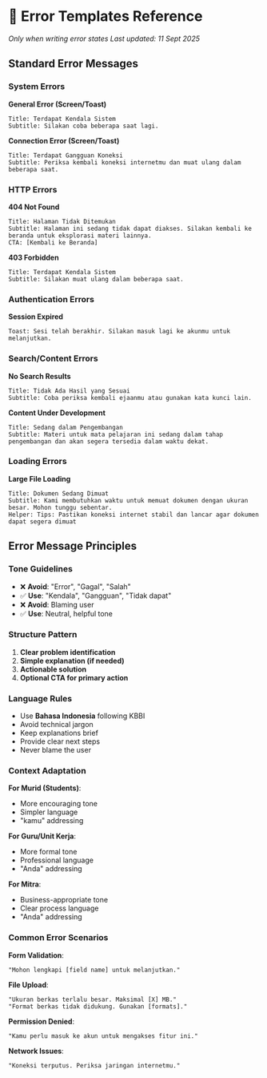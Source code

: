# 🚫 Error Templates Reference
_Only when writing error states_
_Last updated: 11 Sept 2025_

## Standard Error Messages

### System Errors
**General Error (Screen/Toast)**
```
Title: Terdapat Kendala Sistem
Subtitle: Silakan coba beberapa saat lagi.
```

**Connection Error (Screen/Toast)**
```
Title: Terdapat Gangguan Koneksi  
Subtitle: Periksa kembali koneksi internetmu dan muat ulang dalam beberapa saat.
```

### HTTP Errors
**404 Not Found**
```
Title: Halaman Tidak Ditemukan
Subtitle: Halaman ini sedang tidak dapat diakses. Silakan kembali ke beranda untuk eksplorasi materi lainnya.
CTA: [Kembali ke Beranda]
```

**403 Forbidden**
```
Title: Terdapat Kendala Sistem
Subtitle: Silakan muat ulang dalam beberapa saat.
```

### Authentication Errors
**Session Expired**
```
Toast: Sesi telah berakhir. Silakan masuk lagi ke akunmu untuk melanjutkan.
```

### Search/Content Errors
**No Search Results**
```
Title: Tidak Ada Hasil yang Sesuai
Subtitle: Coba periksa kembali ejaanmu atau gunakan kata kunci lain.
```

**Content Under Development**
```
Title: Sedang dalam Pengembangan
Subtitle: Materi untuk mata pelajaran ini sedang dalam tahap pengembangan dan akan segera tersedia dalam waktu dekat.
```

### Loading Errors
**Large File Loading**
```
Title: Dokumen Sedang Dimuat
Subtitle: Kami membutuhkan waktu untuk memuat dokumen dengan ukuran besar. Mohon tunggu sebentar.
Helper: Tips: Pastikan koneksi internet stabil dan lancar agar dokumen dapat segera dimuat
```

## Error Message Principles

### Tone Guidelines
- ❌ **Avoid**: "Error", "Gagal", "Salah"
- ✅ **Use**: "Kendala", "Gangguan", "Tidak dapat"
- ❌ **Avoid**: Blaming user
- ✅ **Use**: Neutral, helpful tone

### Structure Pattern
1. **Clear problem identification**
2. **Simple explanation (if needed)**
3. **Actionable solution**
4. **Optional CTA for primary action**

### Language Rules
- Use **Bahasa Indonesia** following KBBI
- Avoid technical jargon
- Keep explanations brief
- Provide clear next steps
- Never blame the user

### Context Adaptation
**For Murid (Students)**:
- More encouraging tone
- Simpler language
- "kamu" addressing

**For Guru/Unit Kerja**:
- More formal tone
- Professional language  
- "Anda" addressing

**For Mitra**:
- Business-appropriate tone
- Clear process language
- "Anda" addressing

### Common Error Scenarios

**Form Validation**:
```
"Mohon lengkapi [field name] untuk melanjutkan."
```

**File Upload**:
```
"Ukuran berkas terlalu besar. Maksimal [X] MB."
"Format berkas tidak didukung. Gunakan [formats]."
```

**Permission Denied**:
```
"Kamu perlu masuk ke akun untuk mengakses fitur ini."
```

**Network Issues**:
```
"Koneksi terputus. Periksa jaringan internetmu."
```
